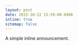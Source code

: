 ```yaml
---
layout: post
date: 2015-10-22 15:59:00-0400
inline: true
sitemap: false
---
```


A simple inline announcement.

